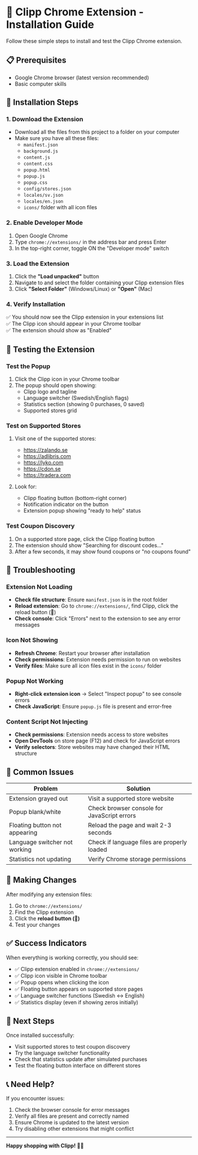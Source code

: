 # 🚀 Clipp Chrome Extension - Installation Guide

Follow these simple steps to install and test the Clipp Chrome extension.

## 📋 Prerequisites

- Google Chrome browser (latest version recommended)
- Basic computer skills

## 🔧 Installation Steps

### 1. Download the Extension

- Download all the files from this project to a folder on your computer
- Make sure you have all these files:
  - `manifest.json`
  - `background.js`
  - `content.js`
  - `content.css`
  - `popup.html`
  - `popup.js`
  - `popup.css`
  - `config/stores.json`
  - `locales/sv.json`
  - `locales/en.json`
  - `icons/` folder with all icon files

### 2. Enable Developer Mode

1. Open Google Chrome
2. Type `chrome://extensions/` in the address bar and press Enter
3. In the top-right corner, toggle ON the "Developer mode" switch

### 3. Load the Extension

1. Click the **"Load unpacked"** button
2. Navigate to and select the folder containing your Clipp extension files
3. Click **"Select Folder"** (Windows/Linux) or **"Open"** (Mac)

### 4. Verify Installation

✅ You should now see the Clipp extension in your extensions list  
✅ The Clipp icon should appear in your Chrome toolbar  
✅ The extension should show as "Enabled"

## 🧪 Testing the Extension

### Test the Popup
1. Click the Clipp icon in your Chrome toolbar
2. The popup should open showing:
   - Clipp logo and tagline
   - Language switcher (Swedish/English flags)
   - Statistics section (showing 0 purchases, 0 saved)
   - Supported stores grid

### Test on Supported Stores
1. Visit one of the supported stores:
   - https://zalando.se
   - https://adlibris.com
   - https://lyko.com
   - https://cdon.se
   - https://tradera.com

2. Look for:
   - Clipp floating button (bottom-right corner)
   - Notification indicator on the button
   - Extension popup showing "ready to help" status

### Test Coupon Discovery
1. On a supported store page, click the Clipp floating button
2. The extension should show "Searching for discount codes..."
3. After a few seconds, it may show found coupons or "no coupons found"

## 🐛 Troubleshooting

### Extension Not Loading
- **Check file structure**: Ensure `manifest.json` is in the root folder
- **Reload extension**: Go to `chrome://extensions/`, find Clipp, click the reload button (🔄)
- **Check console**: Click "Errors" next to the extension to see any error messages

### Icon Not Showing
- **Refresh Chrome**: Restart your browser after installation
- **Check permissions**: Extension needs permission to run on websites
- **Verify files**: Make sure all icon files exist in the `icons/` folder

### Popup Not Working
- **Right-click extension icon** → Select "Inspect popup" to see console errors
- **Check JavaScript**: Ensure `popup.js` file is present and error-free

### Content Script Not Injecting
- **Check permissions**: Extension needs access to store websites
- **Open DevTools** on store page (F12) and check for JavaScript errors
- **Verify selectors**: Store websites may have changed their HTML structure

## 📝 Common Issues

| Problem | Solution |
|---------|----------|
| Extension grayed out | Visit a supported store website |
| Popup blank/white | Check browser console for JavaScript errors |
| Floating button not appearing | Reload the page and wait 2-3 seconds |
| Language switcher not working | Check if language files are properly loaded |
| Statistics not updating | Verify Chrome storage permissions |

## 🔄 Making Changes

After modifying any extension files:

1. Go to `chrome://extensions/`
2. Find the Clipp extension
3. Click the **reload button (🔄)**
4. Test your changes

## ✅ Success Indicators

When everything is working correctly, you should see:

- ✅ Clipp extension enabled in `chrome://extensions/`
- ✅ Clipp icon visible in Chrome toolbar  
- ✅ Popup opens when clicking the icon
- ✅ Floating button appears on supported store pages
- ✅ Language switcher functions (Swedish ↔ English)
- ✅ Statistics display (even if showing zeros initially)

## 🎯 Next Steps

Once installed successfully:
- Visit supported stores to test coupon discovery
- Try the language switcher functionality
- Check that statistics update after simulated purchases
- Test the floating button interface on different stores

## 📞 Need Help?

If you encounter issues:
1. Check the browser console for error messages
2. Verify all files are present and correctly named
3. Ensure Chrome is updated to the latest version
4. Try disabling other extensions that might conflict

---

**Happy shopping with Clipp!** 🛒💙